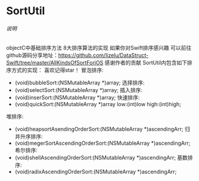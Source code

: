 # SortUtil
###### 说明
objectC中基础排序方法 8大排序算法的实现 如果你对Swift排序感兴趣 
可以前往github源码分享地址：https://github.com/lizelu/DataStruct-Swift/tree/master/AllKindsOfSortForiOS
感谢作者的贡献
SortUtil内包含如下排序方式的实现： 喜欢记得star！
冒泡排序:
+ (void)bubbleSort:(NSMutableArray *)array;
选择排序:
+ (void)selectSort:(NSMutableArray *)array;
插入排序:
+ (void)inserSort:(NSMutableArray *)array;
快速排序:
+ (void)quickSort:(NSMutableArray *)array low:(int)low high:(int)high;


堆排序:
+ (void)heapsortAsendingOrderSort:(NSMutableArray *)ascendingArr;
归并升序排序:
+ (void)megerSortAscendingOrderSort:(NSMutableArray *)ascendingArr;
希尔排序:
+ (void)shellAscendingOrderSort:(NSMutableArray *)ascendingArr;
基数排序:
+ (void)radixAscendingOrderSort:(NSMutableArray *)ascendingArr;
